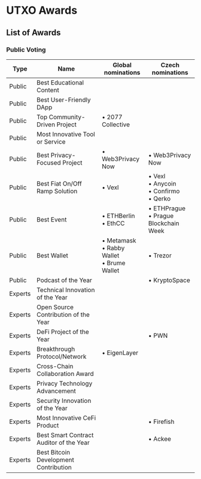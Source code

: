 # UTXO Awards

## List of Awards

### Public Voting

| Type | Name | Global nominations | Czech nominations |
| --- | --- | ---| --- |
| Public | Best Educational Content |
| Public | Best User-Friendly DApp ||
| Public | Top Community-Driven Project | • 2077 Collective ||
| Public | Most Innovative Tool or Service |||
| Public | Best Privacy-Focused Project | • Web3Privacy Now | • Web3Privacy Now |
| Public | Best Fiat On/Off Ramp Solution | • Vexl | • Vexl<br> • Anycoin<br> • Confirmo<br> • Qerko |
| Public | Best Event | • ETHBerlin<br>• EthCC | • ETHPrague<br>• Prague Blockchain Week |
| Public | Best Wallet | • Metamask<br>• Rabby Wallet<br>• Brume Wallet | • Trezor |
| Public | Podcast of the Year || • KryptoSpace |
| Experts | Technical Innovation of the Year
| Experts | Open Source Contribution of the Year
| Experts | DeFi Project of the Year || • PWN |
| Experts | Breakthrough Protocol/Network | • EigenLayer ||
| Experts | Cross-Chain Collaboration Award
| Experts | Privacy Technology Advancement
| Experts | Security Innovation of the Year
| Experts | Most Innovative CeFi Product || • Firefish |
| Experts | Best Smart Contract Auditor of the Year || • Ackee |
| Experts | Best Bitcoin Development Contribution |||
